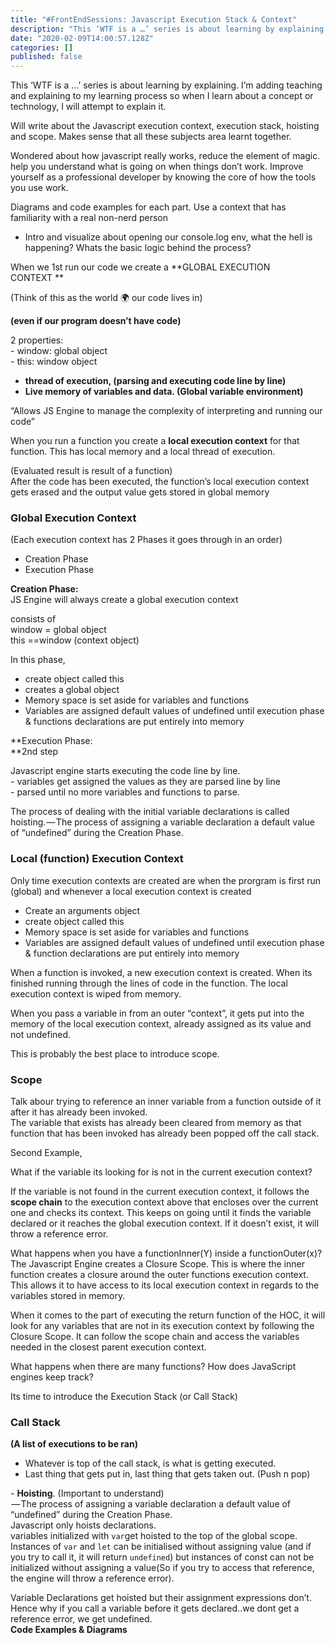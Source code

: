 ```yaml
---
title: "#FrontEndSessions: Javascript Execution Stack & Context"
description: "This ‘WTF is a …’ series is about learning by explaining. I’m adding teaching and explaining to my learning process so when I learn about a…"
date: "2020-02-09T14:00:57.128Z"
categories: []
published: false
---
```


This ‘WTF is a …’ series is about learning by explaining. I’m adding teaching and explaining to my learning process so when I learn about a concept or technology, I will attempt to explain it.

  

Will write about the Javascript execution context, execution stack, hoisting and scope. Makes sense that all these subjects area learnt together.

Wondered about how javascript really works, reduce the element of magic. help you understand what is going on when things don’t work. Improve yourself as a professional developer by knowing the core of how the tools you use work. 

Diagrams and code examples for each part. Use a context that has familiarity with a real non-nerd person

-   Intro and visualize about opening our console.log env, what the hell is happening? Whats the basic logic behind the process?

When we 1st run our code we create a **GLOBAL EXECUTION CONTEXT **

(Think of this as the world 🌍 our code lives in)

**(even if our program doesn’t have code)**

2 properties:  
\- window: global object  
\- this: window object

  

-   **thread of execution, (parsing and executing code line by line)**
-   **Live memory of variables and data. (Global variable environment)**

“Allows JS Engine to manage the complexity of interpreting and running our code”

When you run a function you create a **local execution context** for that function. This has local memory and a local thread of execution.

(Evaluated result is result of a function)  
After the code has been executed, the function’s local execution context gets erased and the output value gets stored in global memory

### Global Execution Context

(Each execution context has 2 Phases it goes through in an order)

-   Creation Phase
-   Execution Phase

**Creation Phase:**  
JS Engine will always create a global execution context

consists of   
window = global object  
this ==window (context object)

In this phase, 

-   create object called this
-   creates a global object
-   Memory space is set aside for variables and functions
-   Variables are assigned default values of undefined until execution phase & functions declarations are put entirely into memory

**Execution Phase:  
**2nd step

Javascript engine starts executing the code line by line.   
\- variables get assigned the values as they are parsed line by line  
\- parsed until no more variables and functions to parse.

The process of dealing with the initial variable declarations is called hoisting. — The process of assigning a variable declaration a default value of “undefined” during the Creation Phase.

### Local (function) Execution Context

Only time execution contexts are created are when the prorgram is first run (global) and whenever a local execution context is created

-   Create an arguments object
-   create object called this
-   Memory space is set aside for variables and functions
-   Variables are assigned default values of undefined until execution phase & function declarations are put entirely into memory

When a function is invoked, a new execution context is created. When its finished running through the lines of code in the function. The local execution context is wiped from memory.

When you pass a variable in from an outer “context”, it gets put into the memory of the local execution context, already assigned as its value and not undefined.

This is probably the best place to introduce scope.

### Scope

Talk abour trying to reference an inner variable from a function outside of it after it has already been invoked.  
The variable that exists has already been cleared from memory as that function that has been invoked has already been popped off the call stack.

Second Example, 

  
What if the variable its looking for is not in the current execution context?

If the variable is not found in the current execution context, it follows the **scope chain** to the execution context above that encloses over the current one and checks its context. This keeps on going until it finds the variable declared or it reaches the global execution context. If it doesn’t exist, it will throw a reference error.

What happens when you have a functionInner(Y) inside a functionOuter(x)?  
The Javascript Engine creates a Closure Scope. This is where the inner function creates a closure around the outer functions execution context. This allows it to have access to its local execution context in regards to the variables stored in memory. 

When it comes to the part of executing the return function of the HOC, it will look for any variables that are not in its execution context by following the Closure Scope. It can follow the scope chain and access the variables needed in the closest parent execution context.

  

What happens when there are many functions? How does JavaScript engines keep track?

Its time to introduce the Execution Stack (or Call Stack)

### Call Stack 

**(A list of executions to be ran)**

-   Whatever is top of the call stack, is what is getting executed.
-   Last thing that gets put in, last thing that gets taken out. (Push n pop)

  
\- **Hoisting**. (Important to understand)  
 — The process of assigning a variable declaration a default value of “undefined” during the Creation Phase.   
Javascript only hoists declarations.  
variables initialized with `var`get hoisted to the top of the global scope.   
Instances of `var` and `let` can be initialised without assigning value (and if you try to call it, it will return `undefined`) but instances of const can not be initialized without assigning a value(So if you try to access that reference, the engine will throw a reference error).

Variable Declarations get hoisted but their assignment expressions don’t.  
Hence why if you call a variable before it gets declared..we dont get a reference error, we get undefined.  
**Code Examples & Diagrams**

###
